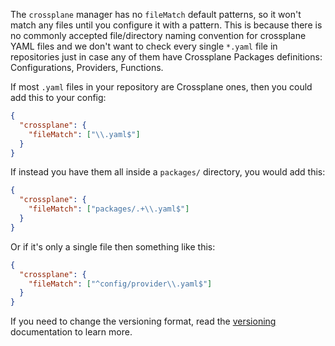 The `crossplane` manager has no `fileMatch` default patterns, so it won't match any files until you configure it with a pattern.
This is because there is no commonly accepted file/directory naming convention for crossplane YAML files and we don't want to check every single `*.yaml` file in repositories just in case any of them have Crossplane Packages definitions: Configurations, Providers, Functions.

If most `.yaml` files in your repository are Crossplane ones, then you could add this to your config:

```json
{
  "crossplane": {
    "fileMatch": ["\\.yaml$"]
  }
}
```

If instead you have them all inside a `packages/` directory, you would add this:

```json
{
  "crossplane": {
    "fileMatch": ["packages/.+\\.yaml$"]
  }
}
```

Or if it's only a single file then something like this:

```json
{
  "crossplane": {
    "fileMatch": ["^config/provider\\.yaml$"]
  }
}
```

If you need to change the versioning format, read the [versioning](https://docs.renovatebot.com/modules/versioning/) documentation to learn more.
